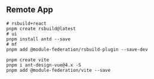 ## Remote App

```shell
# rsbuild+react
pnpm create rsbuild@latest
# ui
pnpm install antd --save
# mf
pnpm add @module-federation/rsbuild-plugin --save-dev
```

```shell
pnpm create vite
pnpm i ant-design-vue@4.x -S
pnpm add @module-federation/vite --save
```